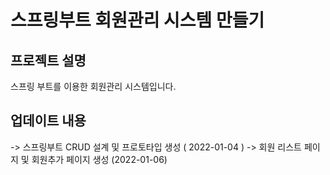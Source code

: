 # 스프링부트 회원관리 시스템 만들기  

## 프로젝트 설명  
스프링 부트를 이용한 회원관리 시스템입니다.  
  
   
   
## 업데이트 내용
-> 스프링부트 CRUD 설계 및 프로토타입 생성 ( 2022-01-04 )
-> 회원 리스트 페이지 및 회원추가 페이지 생성 (2022-01-06)
